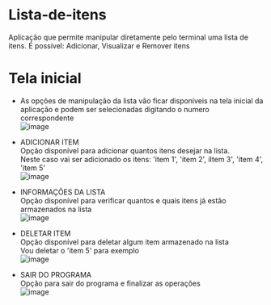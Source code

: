 # Lista-de-itens
Aplicação que permite manipular diretamente pelo terminal uma lista de itens. É possível: Adicionar, Visualizar e Remover itens

# Tela inicial
- As opções de manipulação da lista vão ficar disponíveis na tela inicial da aplicação e podem ser selecionadas digitando o numero correspondente  
![image](https://user-images.githubusercontent.com/79271785/197420725-57204939-e589-42a3-abdc-3323dc76ccf3.png)

-   ADICIONAR ITEM  
Opção disponível para adicionar quantos itens desejar na lista.  
Neste caso vai ser adicionado os itens: 'item 1', 'item 2', iItem 3', 'item 4', 'item 5'  
![image](https://user-images.githubusercontent.com/79271785/197420838-ad53d797-9d6c-47e3-b1b6-44840f662f72.png)

- INFORMAÇÕES DA LISTA  
Opção disponível para verificar quantos e quais itens já estão armazenados na lista  
![image](https://user-images.githubusercontent.com/79271785/197421069-f45055f6-f731-4489-8d81-a4f66de0138a.png)


- DELETAR ITEM  
Opção disponível para deletar algum item armazenado na lista  
Vou deletar o 'item 5' para exemplo  
![image](https://user-images.githubusercontent.com/79271785/197421097-b526c8b8-6189-43d3-b622-fe0adebd3a23.png)

- SAIR DO PROGRAMA  
Opção para sair do programa e finalizar as operações  
![image](https://user-images.githubusercontent.com/79271785/197421137-1c9ee454-c11b-472c-a5f1-39ffaa5fc7e1.png)
